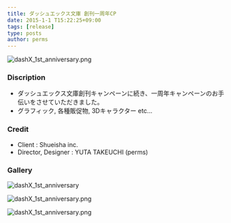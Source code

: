 ```yaml
---
title: ダッシュエックス文庫 創刊一周年CP
date: 2015-1-1 T15:22:25+09:00
tags: [release]
type: posts
author: perms
---
```


![dashX_1st_anniversary.png](/img/works/dash_1st_1.png "dashX_1st_anniversary")

### Discription
- ダッシュエックス文庫創刊キャンペーンに続き、一周年キャンペーンのお手伝いをさせていただきました。
- グラフィック, 各種販促物, 3Dキャラクター etc...

<!-- ### Award
- WIRED CREATIVE HACK AWARD BEST PRESENTATION (2014) -->

### Credit
- Client : Shueisha inc.
- Director, Designer : YUTA TAKEUCHI (perms)

### Gallery
![dashX_1st_anniversary](/img/works/dash_1st_2.png "dashX_1st_anniversary")

![dashX_1st_anniversary.png](/img/works/dash_1st_3.png "dashX_1st_anniversary")

![dashX_1st_anniversary.png](/img/works/dash_1st_4.png "dashX_1st_anniversary")

<!-- ### Demo Movie
<iframe src="https://player.vimeo.com/video/83606253" width="720" height="405" frameborder="0" webkitallowfullscreen mozallowfullscreen allowfullscreen></iframe> -->
